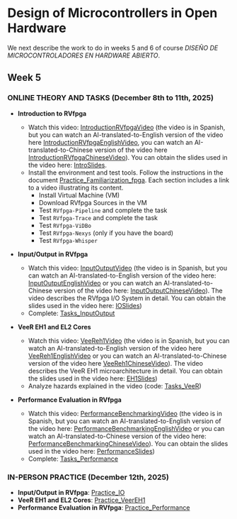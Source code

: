 # Design of Microcontrollers in Open Hardware

We next describe the work to do in weeks 5 and 6 of course *DISEÑO DE MICROCONTROLADORES EN HARDWARE ABIERTO*.

## Week 5

### ONLINE THEORY AND TASKS (December 8th to 11th, 2025)
- **Introduction to RVfpga**
  - Watch this video: [IntroductionRVfpgaVideo](https://www.youtube.com/watch?v=sc_Jn0XSkNw) (the video is in Spanish, but you can watch an AI-translated-to-English version of the video here [IntroductionRVfpgaEnglishVideo](https://www.youtube.com/watch?v=cO3UAbT09es), you can watch an AI-translated-to-Chinese version of the video here [IntroductionRVfpgaChineseVideo](https://www.youtube.com/watch?v=F-1Q-59s84s)). You can obtain the slides used in the video here: [IntroSlides](https://drive.google.com/file/d/17Kid-KSDqPOPoEudiWhcuOdUChYpkcbp/view?usp=drive_link).
  - Install the environment and test tools. Follow the instructions in the document [Practice_Familiarization_fpga](https://drive.google.com/file/d/1vdLf39U89q38gmLuodo7nZkctRqeAiyO/view?usp=drive_link). Each section includes a link to a video illustrating its content.
    - Install Virtual Machine (VM)
    - Download RVfpga Sources in the VM
    - Test `RVfpga-Pipeline` and complete the task
    - Test `RVfpga-Trace` and complete the task
    - Test `RVfpga-ViDBo`
    - Test `RVfpga-Nexys` (only if you have the board)
    - Test `RVfpga-Whisper`

- **Input/Output in RVfpga**
  - Watch this video: [InputOutputVideo](https://www.youtube.com/watch?v=8fK-CoEbo0Y) (the video is in Spanish, but you can watch an AI-translated-to-English version of the video here: [InputOutputEnglishVideo](https://www.youtube.com/watch?v=oIRFxQEBNAc) or you can watch an AI-translated-to-Chinese version of the video here: [InputOutputChineseVideo](https://www.youtube.com/watch?v=gG0HSeJ9ew8)). The video describes the RVfpga I/O System in detail. You can obtain the slides used in the video here: [IOSlides](https://drive.google.com/file/d/1-Kav6TLV5xBURQYfZfRP3yzWUq_Qp7eV/view?usp=drive_link))
  - Complete: [Tasks_InputOutput](https://drive.google.com/file/d/1FX5Fr63ecMRLswCPk606GWZr7z65b1Fp/view?usp=drive_link)
- **VeeR EH1 and EL2 Cores**
  - Watch this video: [VeeReh1Video](https://youtu.be/xVnB6OM00cE?si=0HW333O-oPOXUDZG) (the video is in Spanish, but you can watch an AI-translated-to-English version of the video here [VeeReh1EnglishVideo](https://www.youtube.com/watch?v=Ow_0l47xqV4) or you can watch an AI-translated-to-Chinese version of the video here [VeeReh1ChineseVideo](https://www.youtube.com/watch?v=2c4Iaswnz8w)). The video describes the VeeR EH1 microarchitecture in detail. You can obtain the slides used in the video here: [EH1Slides](https://drive.google.com/file/d/1kIMQY3u5jZB7cAktFPqIHSpHAuruENAM/view?usp=drive_link))
  - Analyze hazards explained in the video (code: [Tasks_VeeR](https://drive.google.com/file/d/16OagcWaDP7zbUy_SP-rzmAF3PSu5-2OD/view?usp=drive_link))
- **Performance Evaluation in RVfpga**
  - Watch this video: [PerformanceBenchmarkingVideo](https://www.youtube.com/watch?v=GqaDEW3W4X0) (the video is in Spanish, but you can watch an AI-translated-to-English version of the video here: [PerformanceBenchmarkingEnglishVideo](https://www.youtube.com/watch?v=DXB7jl1iGq8) or you can watch an AI-translated-to-Chinese version of the video here: [PerformanceBenchmarkingChineseVideo](https://www.youtube.com/watch?v=d5-0sNLW7wg)). You can obtain the slides used in the video here: [PerformanceSlides](https://drive.google.com/file/d/1xCmc4vFd_khLk6En14Ae_ZDF-OiP1QNm/view?usp=drive_link))
  - Complete: [Tasks_Performance](https://drive.google.com/file/d/1221ZkEwMsJuQGO-T1emmaSZvgeHH_mls/view?usp=drive_link)


### IN-PERSON PRACTICE (December 12th, 2025)
- **Input/Output in RVfpga**: [Practice_IO](https://drive.google.com/file/d/17nXdxS4ShI1Z-I5VhSzSehGR-g449GJZ/view?usp=drive_link)
- **VeeR EH1 and EL2 Cores**: [Practice_VeerEH1](https://drive.google.com/file/d/1pe7l4ddl4cMUhzx5Cn4oQ1fqV5IL0yM4/view?usp=drive_link)
- **Performance Evaluation in RVfpga**: [Practice_Performance](https://drive.google.com/file/d/11ftnn8QoSrMI0wn0X8Ez_ko8bibeW82-/view?usp=drive_link)
